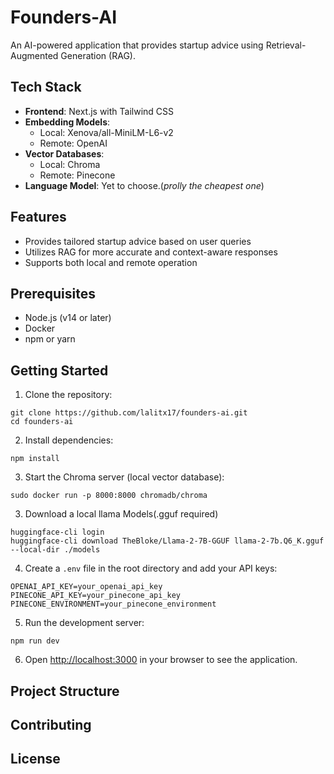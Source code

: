 # Founders-AI

An AI-powered application that provides startup advice using Retrieval-Augmented Generation (RAG).

## Tech Stack

- **Frontend**: Next.js with Tailwind CSS
- **Embedding Models**: 
  - Local: Xenova/all-MiniLM-L6-v2
  - Remote: OpenAI
- **Vector Databases**:
  - Local: Chroma
  - Remote: Pinecone
- **Language Model**: Yet to choose.(*prolly the cheapest one*)

## Features

- Provides tailored startup advice based on user queries
- Utilizes RAG for more accurate and context-aware responses
- Supports both local and remote operation

## Prerequisites

- Node.js (v14 or later)
- Docker
- npm or yarn

## Getting Started

1. Clone the repository:
```
git clone https://github.com/lalitx17/founders-ai.git
cd founders-ai
```

2. Install dependencies:
```
npm install
```

3. Start the Chroma server (local vector database):
```
sudo docker run -p 8000:8000 chromadb/chroma
```

3. Download a local llama Models(.gguf required)
```
huggingface-cli login
huggingface-cli download TheBloke/Llama-2-7B-GGUF llama-2-7b.Q6_K.gguf --local-dir ./models
```

4. Create a `.env` file in the root directory and add your API keys:
```
OPENAI_API_KEY=your_openai_api_key
PINECONE_API_KEY=your_pinecone_api_key
PINECONE_ENVIRONMENT=your_pinecone_environment
```

5. Run the development server:
```
npm run dev
```

6. Open [http://localhost:3000](http://localhost:3000) in your browser to see the application.

## Project Structure



## Contributing



## License

